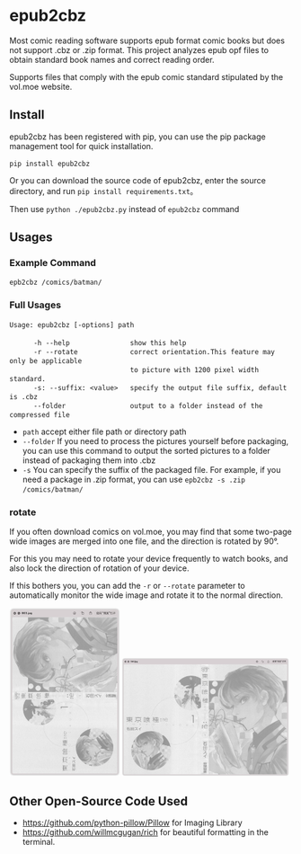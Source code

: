 # epub2cbz

Most comic reading software supports epub format comic books but does not support .cbz or .zip format. This project analyzes epub opf files to obtain standard book names and correct reading order.

Supports files that comply with the epub comic standard stipulated by the vol.moe website.

## Install

epub2cbz has been registered with pip, you can use the pip package management tool for quick installation.

```shell
pip install epub2cbz
```

Or you can download the source code of epub2cbz, enter the source directory, and run `pip install requirements.txt`。

Then use `python ./epub2cbz.py` instead of `epub2cbz` command

## Usages

### Example Command

```shell
epb2cbz /comics/batman/
```

### Full Usages

```console
Usage: epub2cbz [-options] path

      -h --help               show this help
      -r --rotate             correct orientation.This feature may only be applicable 
                              to picture with 1200 pixel width standard.
      -s: --suffix: <value>   specify the output file suffix, default is .cbz
      --folder                output to a folder instead of the compressed file
```

- `path` accept either file path or directory path
- `--folder`
  If you need to process the pictures yourself before packaging, you can use this command to output the sorted pictures to a folder instead of packaging them into .cbz
- `-s`
  You can specify the suffix of the packaged file. For example, if you need a package in .zip format, you can use `epb2cbz -s .zip /comics/batman/`

### rotate

If you often download comics on vol.moe, you may find that some two-page wide images are merged into one file, and the direction is rotated by 90°.

For this you may need to rotate your device frequently to watch books, and also lock the direction of rotation of your device.

If this bothers you, you can add the `-r` or `--rotate` parameter to automatically monitor the wide image and rotate it to the normal direction.

<img src="./doc/before.png" alt="before" width="39%"/>

<img src="./doc/after.png" alt="after" width="59%"/>

## Other Open-Source Code Used

- https://github.com/python-pillow/Pillow for Imaging Library
- https://github.com/willmcgugan/rich for beautiful formatting in the terminal.
